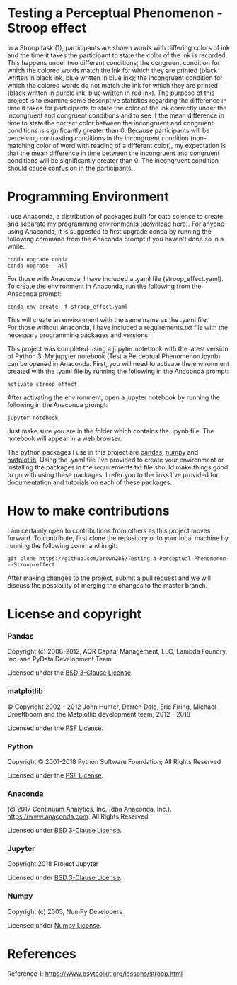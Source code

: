 # Testing a Perceptual Phenomenon - Stroop effect

In a Stroop task (1), participants are shown words with differing colors of ink and the time it takes the participant to state the color of the ink is recorded.  This happens under two different conditions;  the congruent condition for which the colored words match the ink for which they are printed (black written in black ink, blue written in blue ink);  the incongruent condition for which the colored words do not match the ink for which they are printed (black written in purple ink, blue written in red ink).  The purpose of this project is to examine some descriptive statistics regarding the difference in time it takes for participants to state the color of the ink correctly under the incongruent and congruent conditions and to see if the mean difference in time to state the correct color between the incongruent and congruent conditions is significantly greater than 0. Because participants will be perceiving contrasting conditions in the incongruent condition (non-matching color of word with reading of a different color), my expectation is that the  mean difference in time between the incongruent and congruent conditions will be significantly greater than 0. The incongruent condition should cause confusion in the participants.

# Programming Environment
I use Anaconda, a distribution of packages built for data science to create and separate my programming environments ([download here](https://www.anaconda.com/download/)).  For anyone using Anaconda, it is suggested to first upgrade conda by running the following command from the Anaconda prompt if you haven't done so in a while:
```
conda upgrade conda
conda upgrade --all
```

For those with Anaconda, I have included a .yaml file (stroop_effect.yaml).  To create the environment in Anaconda, run the following from the Anaconda prompt:
```
conda env create -f stroop_effect.yaml
```
This will create an environment with the same name as the .yaml file.  
For those without Anaconda, I have included a requirements.txt file with the necessary programming packages and versions.  

This project was completed using a jupyter notebook with the latest version of Python 3.  My jupyter notebook (Test a Perceptual Phenomenon.ipynb) can be opened in Anaconda.  First, you will need to activate the environment created with the .yaml file by running the following in the Anaconda prompt:
```
activate stroop_effect
```
After activating the environment, open a jupyter notebook by running the following in the Anaconda prompt:
```
jupyter notebook
```
Just make sure you are in the folder which contains the .ipynb file.  The notebook will appear in a web browser.

The python packages I use in this project are [pandas](https://pandas.pydata.org/), [numpy](http://www.numpy.org/) and [matplotlib](https://matplotlib.org/).  Using the .yaml file I've provided to create your environment or installing the packages in the requirements.txt file should make things good to go with using these packages.  I refer you to the links I've provided for documentation and tutorials on each of these packages.

# How to make contributions
I am certainly open to contributions from others as this project moves forward.  To contribute, first clone the repository onto your local machine by running the following command in git:
```
git clone https://github.com/brown2b5/Testing-a-Perceptual-Phenomenon---Stroop-effect
```

After making changes to the project, submit a pull request and we will discuss the possibility of merging the changes to the master branch.

# License and copyright

### Pandas
Copyright (c) 2008-2012, AQR Capital Management, LLC, Lambda Foundry, Inc. and PyData Development Team

Licensed under the [BSD 3-Clause License](https://github.com/brown2b5/Testing-a-Perceptual-Phenomenon---Stroop-effect/blob/master/PANDAS%20License.txt).

### matplotlib
© Copyright 2002 - 2012 John Hunter, Darren Dale, Eric Firing, Michael Droettboom and the Matplotlib development team; 2012 - 2018

Licensed under the [PSF License](https://github.com/brown2b5/Testing-a-Perceptual-Phenomenon---Stroop-effect/blob/master/MATPLOTLIB%20License.txt).

### Python
Copyright © 2001-2018 Python Software Foundation; All Rights
Reserved

Licensed under the [PSF License](https://github.com/brown2b5/Testing-a-Perceptual-Phenomenon---Stroop-effect/blob/master/PYTHON%20License.txt).

### Anaconda

(c) 2017 Continuum Analytics, Inc. (dba Anaconda, Inc.). https://www.anaconda.com. All Rights Reserved

Licensed under [BSD 3-Clause License](https://github.com/brown2b5/Testing-a-Perceptual-Phenomenon---Stroop-effect/blob/master/CONDA%20License.txt).

### Jupyter

Copyright 2018 Project Jupyter

Licensed under [BSD 3-Clause License](https://github.com/brown2b5/Testing-a-Perceptual-Phenomenon---Stroop-effect/blob/master/JUPYTER%20License.txt).

### Numpy

Copyright (c) 2005, NumPy Developers

Licensed under [Numpy License](https://github.com/brown2b5/Testing-a-Perceptual-Phenomenon---Stroop-effect/blob/master/NUMPY%20License.txt).


#                       **References**
Reference 1: https://www.psytoolkit.org/lessons/stroop.html

